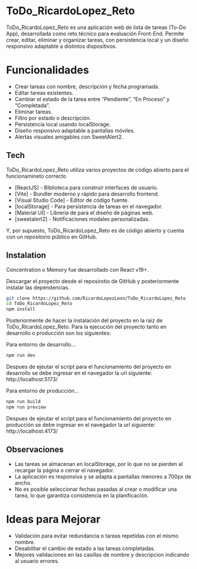 # ToDo_RicardoLopez_Reto

ToDo_RicardoLopez_Reto es una aplicación web de lista de tareas (To-Do App), desarrollada como reto técnico para evaluación Front-End. Permite crear, editar, eliminar y organizar tareas, con persistencia local y un diseño responsivo adaptable a distintos dispositivos.

# Funcionalidades

- Crear tareas con nombre, descripción y fecha programada.
- Editar tareas existentes.
- Cambiar el estado de la tarea entre “Pendiente”, “En Proceso” y “Completada”.
- Eliminar tareas.
- Filtro por estado o descripción.
- Persistencia local usando localStorage.
- Diseño responsivo adaptable a pantallas móviles.
- Alertas visuales amigables con SweetAlert2.


## Tech

ToDo_RicardoLopez_Reto utiliza varios proyectos de código abierto para el funcionamineto correcto
- [ReactJS] - Biblioteca para construir interfaces de usuario.
- [Vite] - Bundler moderno y rápido para desarrollo frontend.
- [Visual Studio Code] - Editor de código fuente.
- [localStorage] - Para persistencia de tareas en el navegador.
- [Material UI] - Librería de para el diseño de páginas web.
- [sweetalert2] - Notificaciones modales personalizadas.

Y, por supuesto, ToDo_RicardoLopez_Reto es de código abierto y cuenta con un repositorio público en GitHub.

## Instalation

Concentration o Memory fue desarrollado con React v19+.

Descargar el proyecto desde el reposirotio de GitHub y posteriormente instalar las dependencias.

```sh
git clone https://github.com/RicardoLopezLeon/ToDo_RicardoLopez_Reto
cd ToDo_RicardoLopez_Reto
npm install
```

Posteriormente de hacer la instalación del proyecto en la raiz de ToDo_RicardoLopez_Reto. Para la ejecución del proyecto tanto en desarrollo o producción son los siguientes:

Para entorno de desarrollo...

```sh
npm run dev
```
Despues de ejeutar el script para el funcionamiento del proyecto en desarrollo se debe ingresar en el navegador la url siguiente: http://localhost:5173/


Para entorno de producción...

```sh
npm run build
npm run preview
```
Despues de ejeutar el script para el funcionamiento del proyecto en producción se debe ingresar en el navegador la url siguiente: http://localhost:4173/


## Observaciones

- Las tareas se almacenan en localStorage, por lo que no se pierden al recargar la página o cerrar el navegador.
- La aplicación es responsiva y se adapta a pantallas menores a 700px de ancho.
- No es posible seleccionar fechas pasadas al crear o modificar una tarea, lo que garantiza consistencia en la planificación.


# Ideas para Mejorar

- Validación para evitar redundancia o tareas repetidas con el mismo nombre.
- Desabilitar el cambio de estado a las tareas completadas.
- Mejores validaciones en las casillas de nombre y descripcion indicando al usuario errores.
